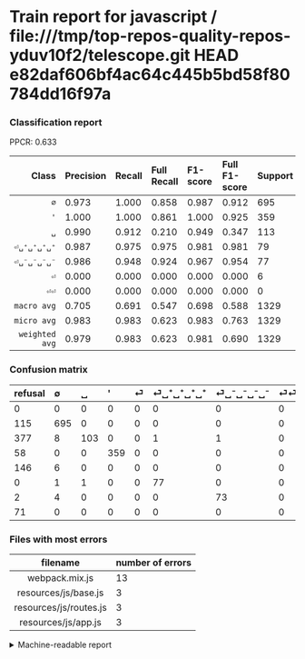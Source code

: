 # Train report for javascript / file:///tmp/top-repos-quality-repos-yduv10f2/telescope.git HEAD e82daf606bf4ac64c445b5bd58f80784dd16f97a

### Classification report

PPCR: 0.633

| Class | Precision | Recall | Full Recall | F1-score | Full F1-score | Support | Full Support | PPCR |
|------:|:----------|:-------|:------------|:---------|:---------|:--------|:-------------|:-----|
| `∅` | 0.973| 1.000| 0.858| 0.987| 0.912| 695| 810| 0.858 |
| `'` | 1.000| 1.000| 0.861| 1.000| 0.925| 359| 417| 0.861 |
| `␣` | 0.990| 0.912| 0.210| 0.949| 0.347| 113| 490| 0.231 |
| `⏎␣⁺␣⁺␣⁺␣⁺` | 0.987| 0.975| 0.975| 0.981| 0.981| 79| 79| 1.000 |
| `⏎␣⁻␣⁻␣⁻␣⁻` | 0.986| 0.948| 0.924| 0.967| 0.954| 77| 79| 0.975 |
| `⏎` | 0.000| 0.000| 0.000| 0.000| 0.000| 6| 152| 0.039 |
| `⏎⏎` | 0.000| 0.000| 0.000| 0.000| 0.000| 0| 71| 0.000 |
| `macro avg` | 0.705| 0.691| 0.547| 0.698| 0.588| 1329| 2098| 0.633 |
| `micro avg` | 0.983| 0.983| 0.623| 0.983| 0.763| 1329| 2098| 0.633 |
| `weighted avg` | 0.979| 0.983| 0.623| 0.981| 0.690| 1329| 2098| 0.633 |

### Confusion matrix

|refusal|  ∅| ␣| '| ⏎| ⏎␣⁺␣⁺␣⁺␣⁺| ⏎␣⁻␣⁻␣⁻␣⁻| ⏎⏎| 
|:---|:---|:---|:---|:---|:---|:---|:---|
|0 |0 |0 |0 |0 |0 |0 |0 |
|115 |695 |0 |0 |0 |0 |0 |0 |
|377 |8 |103 |0 |0 |1 |1 |0 |
|58 |0 |0 |359 |0 |0 |0 |0 |
|146 |6 |0 |0 |0 |0 |0 |0 |
|0 |1 |1 |0 |0 |77 |0 |0 |
|2 |4 |0 |0 |0 |0 |73 |0 |
|71 |0 |0 |0 |0 |0 |0 |0 |

### Files with most errors

| filename | number of errors|
|:----:|:-----|
| webpack.mix.js | 13 |
| resources/js/base.js | 3 |
| resources/js/routes.js | 3 |
| resources/js/app.js | 3 |

<details>
    <summary>Machine-readable report</summary>
```json
{
  "cl_report": {"\u0027": {"f1-score": 1.0, "precision": 1.0, "recall": 1.0, "support": 359}, "macro avg": {"f1-score": 0.6976575931104437, "precision": 0.7053485635418408, "recall": 0.6906057024477866, "support": 1329}, "micro avg": {"f1-score": 0.9834462001504891, "precision": 0.9834462001504891, "recall": 0.9834462001504891, "support": 1329}, "weighted avg": {"f1-score": 0.9810690529914649, "precision": 0.9792066988156484, "recall": 0.9834462001504891, "support": 1329}, "\u2205": {"f1-score": 0.9865152590489709, "precision": 0.9733893557422969, "recall": 1.0, "support": 695}, "\u23ce": {"f1-score": 0.0, "precision": 0.0, "recall": 0.0, "support": 6}, "\u23ce\u23ce": {"f1-score": 0.0, "precision": 0.0, "recall": 0.0, "support": 0}, "\u23ce\u2423\u207a\u2423\u207a\u2423\u207a\u2423\u207a": {"f1-score": 0.980891719745223, "precision": 0.9871794871794872, "recall": 0.9746835443037974, "support": 79}, "\u23ce\u2423\u207b\u2423\u207b\u2423\u207b\u2423\u207b": {"f1-score": 0.9668874172185431, "precision": 0.9864864864864865, "recall": 0.948051948051948, "support": 77}, "\u2423": {"f1-score": 0.9493087557603687, "precision": 0.9903846153846154, "recall": 0.911504424778761, "support": 113}},
  "cl_report_full": {"\u0027": {"f1-score": 0.9252577319587628, "precision": 1.0, "recall": 0.8609112709832134, "support": 417}, "macro avg": {"f1-score": 0.5884675221902933, "precision": 0.7053485635418408, "recall": 0.546839174455583, "support": 2098}, "micro avg": {"f1-score": 0.762766267872775, "precision": 0.9834462001504891, "recall": 0.622974261201144, "support": 2098}, "weighted avg": {"f1-score": 0.689905018347676, "precision": 0.8801970694038771, "recall": 0.622974261201144, "support": 2098}, "\u2205": {"f1-score": 0.9120734908136484, "precision": 0.9733893557422969, "recall": 0.8580246913580247, "support": 810}, "\u23ce": {"f1-score": 0.0, "precision": 0.0, "recall": 0.0, "support": 152}, "\u23ce\u23ce": {"f1-score": 0.0, "precision": 0.0, "recall": 0.0, "support": 71}, "\u23ce\u2423\u207a\u2423\u207a\u2423\u207a\u2423\u207a": {"f1-score": 0.980891719745223, "precision": 0.9871794871794872, "recall": 0.9746835443037974, "support": 79}, "\u23ce\u2423\u207b\u2423\u207b\u2423\u207b\u2423\u207b": {"f1-score": 0.954248366013072, "precision": 0.9864864864864865, "recall": 0.9240506329113924, "support": 79}, "\u2423": {"f1-score": 0.3468013468013468, "precision": 0.9903846153846154, "recall": 0.21020408163265306, "support": 490}},
  "ppcr": 0.6334604385128694
}
```
</details>
